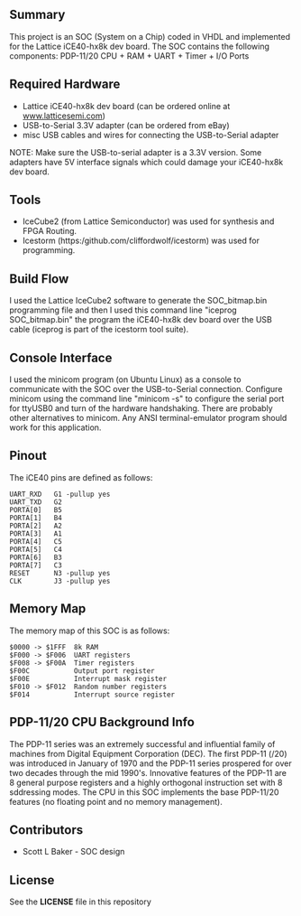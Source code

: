 
## Summary

This project is an SOC (System on a Chip) coded in VHDL and implemented for the Lattice iCE40-hx8k dev board. The SOC contains the following components: PDP-11/20 CPU + RAM + UART + Timer + I/O Ports

## Required Hardware

* Lattice iCE40-hx8k dev board (can be ordered online at www.latticesemi.com)
* USB-to-Serial 3.3V adapter (can be ordered from eBay)
* misc USB cables and wires for connecting the USB-to-Serial adapter

NOTE: Make sure the USB-to-serial adapter is a 3.3V version. Some adapters have 5V interface signals which could damage your iCE40-hx8k dev board.

## Tools

* IceCube2 (from Lattice Semiconductor) was used for synthesis and FPGA Routing.
* Icestorm (https:/github.com/cliffordwolf/icestorm) was used for programming.


## Build Flow

I used the Lattice IceCube2 software to generate the SOC_bitmap.bin programming file and then I used this command line "iceprog SOC_bitmap.bin" the program the iCE40-hx8k dev board over the USB cable (iceprog is part of the icestorm tool suite).

## Console Interface

I used the minicom program (on Ubuntu Linux) as a console to communicate with the SOC over the USB-to-Serial connection. Configure minicom using the command line "minicom -s" to configure the serial port for ttyUSB0 and turn of the hardware handshaking. There are probably other alternatives to minicom. Any ANSI terminal-emulator program should work for this application.

## Pinout

The iCE40 pins are defined as follows:
```
UART_RXD   G1 -pullup yes
UART_TXD   G2
PORTA[0]   B5
PORTA[1]   B4
PORTA[2]   A2
PORTA[3]   A1
PORTA[4]   C5
PORTA[5]   C4
PORTA[6]   B3
PORTA[7]   C3
RESET      N3 -pullup yes
CLK        J3 -pullup yes
```

## Memory Map

The memory map of this SOC is as follows:
```
$0000 -> $1FFF  8k RAM
$F000 -> $F006  UART registers
$F008 -> $F00A  Timer registers
$F00C           Output port register
$F00E           Interrupt mask register
$F010 -> $F012  Random number registers
$F014           Interrupt source register
```

## PDP-11/20 CPU Background Info

The PDP-11 series was an extremely successful and influential family of machines from Digital Equipment Corporation (DEC). The first PDP-11 (/20) was introduced in January of 1970 and the PDP-11 series prospered for over two decades through the mid 1990's. Innovative features of the PDP-11 are 8 general purpose registers and a highly orthogonal instruction set with 8 sddressing modes. The CPU in this SOC implements the base PDP-11/20 features (no floating point and no memory management).

## Contributors

* Scott L Baker - SOC design

## License

See the **LICENSE** file in this repository
